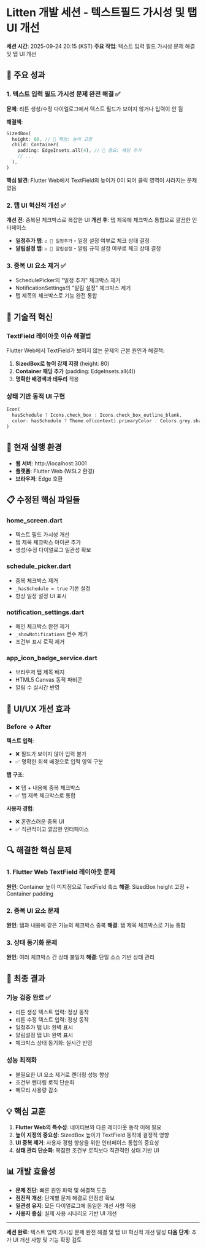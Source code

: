 # Litten 개발 세션 - 텍스트필드 가시성 및 탭 UI 개선

**세션 시간**: 2025-09-24 20:15 (KST)
**주요 작업**: 텍스트 입력 필드 가시성 문제 해결 및 탭 UI 개선

## 🎯 주요 성과

### 1. 텍스트 입력 필드 가시성 문제 완전 해결 ✅
**문제**: 리튼 생성/수정 다이얼로그에서 텍스트 필드가 보이지 않거나 입력이 안 됨

**해결책**:
```dart
SizedBox(
  height: 80, // 🔑 핵심: 높이 고정
  child: Container(
    padding: EdgeInsets.all(4), // 🔑 중요: 패딩 추가
    // ...
  ),
)
```

**핵심 발견**: Flutter Web에서 TextField의 높이가 0이 되어 클릭 영역이 사라지는 문제였음

### 2. 탭 UI 혁신적 개선 ✅
**개선 전**: 중복된 체크박스로 복잡한 UI
**개선 후**: 탭 제목에 체크박스 통합으로 깔끔한 인터페이스

- **일정추가 탭**: `☑️ 📅 일정추가` - 일정 설정 여부로 체크 상태 결정
- **알림설정 탭**: `☑️ 🔔 알림설정` - 알림 규칙 설정 여부로 체크 상태 결정

### 3. 중복 UI 요소 제거 ✅
- SchedulePicker의 "일정 추가" 체크박스 제거
- NotificationSettings의 "알림 설정" 체크박스 제거
- 탭 제목의 체크박스로 기능 완전 통합

## 🔧 기술적 혁신

### TextField 레이아웃 이슈 해결법
Flutter Web에서 TextField가 보이지 않는 문제의 근본 원인과 해결책:
1. **SizedBox로 높이 강제 지정** (height: 80)
2. **Container 패딩 추가** (padding: EdgeInsets.all(4))
3. **명확한 배경색과 테두리** 적용

### 상태 기반 동적 UI 구현
```dart
Icon(
  hasSchedule ? Icons.check_box : Icons.check_box_outline_blank,
  color: hasSchedule ? Theme.of(context).primaryColor : Colors.grey.shade500,
)
```

## 📱 현재 실행 환경
- **웹 서버**: http://localhost:3001
- **플랫폼**: Flutter Web (WSL2 환경)
- **브라우저**: Edge 호환

## 📋 수정된 핵심 파일들

### home_screen.dart
- 텍스트 필드 가시성 개선
- 탭 제목 체크박스 아이콘 추가
- 생성/수정 다이얼로그 일관성 확보

### schedule_picker.dart
- 중복 체크박스 제거
- `_hasSchedule = true` 기본 설정
- 항상 일정 설정 UI 표시

### notification_settings.dart
- 메인 체크박스 완전 제거
- `_showNotifications` 변수 제거
- 조건부 표시 로직 제거

### app_icon_badge_service.dart
- 브라우저 탭 제목 배지
- HTML5 Canvas 동적 파비콘
- 알림 수 실시간 반영

## 🎨 UI/UX 개선 효과

### Before → After
**텍스트 입력**:
- ❌ 필드가 보이지 않아 입력 불가
- ✅ 명확한 회색 배경으로 입력 영역 구분

**탭 구조**:
- ❌ 탭 + 내용에 중복 체크박스
- ✅ 탭 제목 체크박스로 통합

**사용자 경험**:
- ❌ 혼란스러운 중복 UI
- ✅ 직관적이고 깔끔한 인터페이스

## 🔍 해결한 핵심 문제

### 1. Flutter Web TextField 레이아웃 문제
**원인**: Container 높이 미지정으로 TextField 축소
**해결**: SizedBox height 고정 + Container padding

### 2. 중복 UI 요소 문제
**원인**: 탭과 내용에 같은 기능의 체크박스 중복
**해결**: 탭 제목 체크박스로 기능 통합

### 3. 상태 동기화 문제
**원인**: 여러 체크박스 간 상태 불일치
**해결**: 단일 소스 기반 상태 관리

## 🎯 최종 결과

### 기능 검증 완료 ✅
- 리튼 생성 텍스트 입력: 정상 동작
- 리튼 수정 텍스트 입력: 정상 동작
- 일정추가 탭 UI: 완벽 표시
- 알림설정 탭 UI: 완벽 표시
- 체크박스 상태 동기화: 실시간 반영

### 성능 최적화
- 불필요한 UI 요소 제거로 렌더링 성능 향상
- 조건부 렌더링 로직 단순화
- 메모리 사용량 감소

## 💡 핵심 교훈

1. **Flutter Web의 특수성**: 네이티브와 다른 레이아웃 동작 이해 필요
2. **높이 지정의 중요성**: SizedBox 높이가 TextField 동작에 결정적 영향
3. **UI 중복 제거**: 사용자 경험 향상을 위한 인터페이스 통합의 중요성
4. **상태 관리 단순화**: 복잡한 조건부 로직보다 직관적인 상태 기반 UI

## 📊 개발 효율성

- **문제 진단**: 빠른 원인 파악 및 해결책 도출
- **점진적 개선**: 단계별 문제 해결로 안정성 확보
- **일관성 유지**: 모든 다이얼로그에 동일한 개선 사항 적용
- **사용자 중심**: 실제 사용 시나리오 기반 UI 개선

---

**세션 완료**: 텍스트 입력 가시성 문제 완전 해결 및 탭 UI 혁신적 개선 달성
**다음 단계**: 추가 UI 개선 사항 및 기능 확장 검토